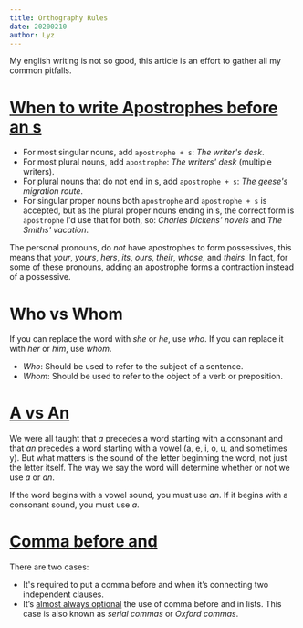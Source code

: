 ```yaml
---
title: Orthography Rules
date: 20200210
author: Lyz
---
```


My english writing is not so good, this article is an effort to gather all my
common pitfalls.

# [When to write Apostrophes before an s](https://www.grammarly.com/blog/apostrophe/)

* For most singular nouns, add `apostrophe + s`: *The writer's desk*.
* For most plural nouns, add `apostrophe`: *The writers' desk* (multiple writers).
* For plural nouns that do not end in s, add `apostrophe + s`: *The geese's
    migration route*.
* For singular proper nouns both `apostrophe` and `apostrophe + s` is accepted,
    but as the plural proper nouns ending in s, the correct form is `apostrophe`
    I'd use that for both, so: *Charles Dickens' novels* and *The
    Smiths' vacation*.

The personal pronouns, do *not* have apostrophes to form possessives, this means
that *your*, *yours*, *hers*, *its*, *ours*, *their*, *whose*, and *theirs*. In
fact, for some of these pronouns, adding an apostrophe forms a contraction
instead of a possessive.

# Who vs Whom

If you can replace the word with *she* or *he*, use *who*. If you can replace it
with *her* or *him*, use *whom*.

* *Who*: Should be used to refer to the subject of a sentence.
* *Whom*: Should be used to refer to the object of a verb or preposition.

# [A vs An](https://www.grammar.com/a-vs-an-when-to-use/)

We were all taught that *a* precedes a word starting with a consonant and that
*an* precedes a word starting with a vowel (a, e, i, o, u, and sometimes y). But
what matters is the sound of the letter beginning the word, not just the letter
itself. The way we say the word will determine whether or not we use *a* or
*an*.

If the word begins with a vowel sound, you must use *an*. If it begins with
a consonant sound, you must use *a*.

# [Comma before and](https://www.grammarly.com/blog/comma-before-and/)

There are two cases:

* It's required to put a comma before and when it’s connecting two independent clauses.
* It’s [almost always
    optional](https://www.grammarly.com/blog/what-is-the-oxford-comma-and-why-do-people-care-so-much-about-it/)
    the use of comma before and in lists. This case is also known as *serial
    commas* or *Oxford commas*.
